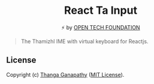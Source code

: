 
<div align="center">

# React Ta Input

⚡ by [OPEN TECH FOUNDATION](https://open-tech-foundation.pages.dev/)

</div>

> The Thamizhl IME with virtual keyboard for Reactjs.

## License

Copyright (c) [Thanga Ganapathy](https://github.com/Thanga-Ganapathy) ([MIT License](./LICENSE)).
